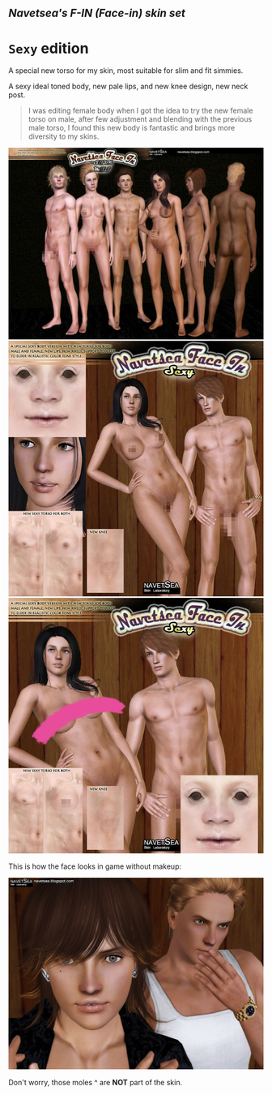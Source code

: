 ## _Navetsea's F-IN (Face-in) skin set_
# `Sexy` edition

A special new torso for my skin, most suitable for slim and fit simmies.

A sexy ideal toned body, new pale lips, and new knee design, new neck post.

> I was editing female body when I got the idea to try the new female torso on male, after few adjustment and blending with the previous male torso, I found this new body is fantastic and brings more diversity to my skins.

![Sexy-1](/preview-images/16%20Sexy-1.jpg)
![Sexy-2](/preview-images/16%20Sexy-2.jpg)
![Sexy-3](/preview-images/16%20Sexy-3.jpg)

This is how the face looks in game without makeup:

![Sexy-4](/preview-images/16%20Sexy-4.jpg)

Don't worry, those moles ^ are **NOT** part of the skin.

